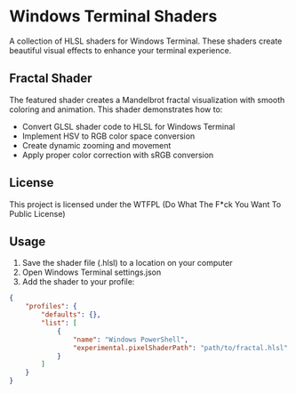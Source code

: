 # Windows Terminal Shaders

A collection of HLSL shaders for Windows Terminal. These shaders create beautiful visual effects to enhance your terminal experience.

## Fractal Shader

The featured shader creates a Mandelbrot fractal visualization with smooth coloring and animation. This shader demonstrates how to:

- Convert GLSL shader code to HLSL for Windows Terminal
- Implement HSV to RGB color space conversion 
- Create dynamic zooming and movement
- Apply proper color correction with sRGB conversion

## License

This project is licensed under the WTFPL (Do What The F*ck You Want To Public License)


## Usage

1. Save the shader file (.hlsl) to a location on your computer
2. Open Windows Terminal settings.json
3. Add the shader to your profile:

```json
{
    "profiles": {
        "defaults": {},
        "list": [
            {
                "name": "Windows PowerShell",
                "experimental.pixelShaderPath": "path/to/fractal.hlsl"
            }
        ]
    }
}
